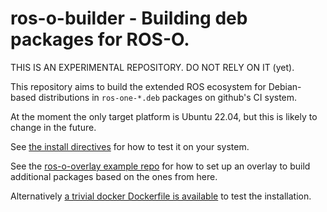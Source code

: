 # ros-o-builder - Building deb packages for ROS-O.

THIS IS AN EXPERIMENTAL REPOSITORY. DO NOT RELY ON IT (yet).

This repository aims to build the extended ROS ecosystem for Debian-based distributions in `ros-one-*.deb` packages on github's CI system.

At the moment the only target platform is Ubuntu 22.04, but this is likely to change in the future.

See [the install directives](https://github.com/v4hn/ros-o-builder/blob/jammy-one/README.md) for how to test it on your system.

See the [ros-o-overlay example repo](https://github.com/v4hn/ros-o-overlay) for how to set up an overlay to build additional packages based on the ones from here.

Alternatively [a trivial docker Dockerfile is available](https://github.com/v4hn/ros-o-builder/tree/main/docker) to test the installation.
